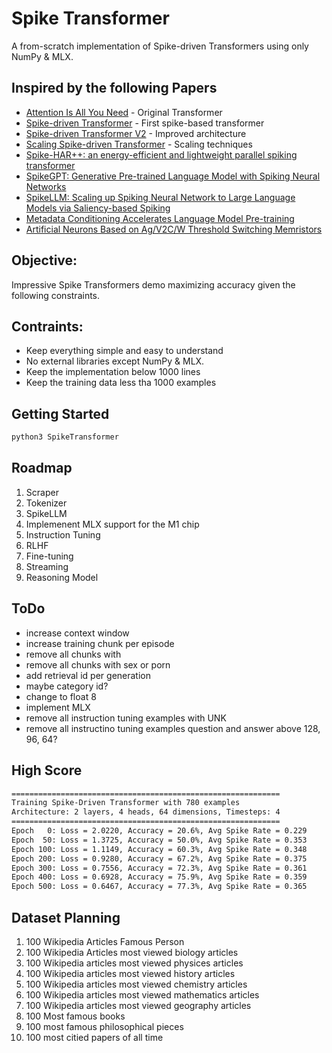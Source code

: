 # Spike Transformer

A from-scratch implementation of Spike-driven Transformers using only NumPy & MLX.

## Inspired by the following Papers

- [Attention Is All You Need](https://arxiv.org/pdf/1706.03762) - Original Transformer
- [Spike-driven Transformer](https://arxiv.org/pdf/2307.01694) - First spike-based transformer
- [Spike-driven Transformer V2](https://arxiv.org/pdf/2404.03663) - Improved architecture
- [Scaling Spike-driven Transformer](https://arxiv.org/pdf/2411.16061v1) - Scaling techniques
- [Spike-HAR++: an energy-efficient and lightweight parallel spiking transformer](https://pmc.ncbi.nlm.nih.gov/articles/PMC11628275/pdf/fncom-18-1508297.pdf)
- [SpikeGPT: Generative Pre-trained Language Model
  with Spiking Neural Networks](https://arxiv.org/pdf/2302.13939)
- [SpikeLLM: Scaling up Spiking Neural Network to Large Language Models via Saliency-based Spiking](https://arxiv.org/pdf/2407.04752)
- [Metadata Conditioning Accelerates Language
  Model Pre-training](https://arxiv.org/pdf/2501.01956v2)
- [Artificial Neurons Based on Ag/V2C/W Threshold
  Switching Memristors](https://pmc.ncbi.nlm.nih.gov/articles/PMC8623555/pdf/nanomaterials-11-02860.pdf)

## Objective:

Impressive Spike Transformers demo maximizing accuracy given the following constraints.

## Contraints:

- Keep everything simple and easy to understand
- No external libraries except NumPy & MLX.
- Keep the implementation below 1000 lines
- Keep the training data less tha 1000 examples

## Getting Started

```bash
python3 SpikeTransformer
```

## Roadmap

1. Scraper
2. Tokenizer
3. SpikeLLM
4. Implemenent MLX support for the M1 chip
5. Instruction Tuning
6. RLHF
7. Fine-tuning
8. Streaming
9. Reasoning Model

## ToDo

- increase context window
- increase training chunk per episode
- remove all chunks with <UNK>
- remove all chunks with sex or porn
- add retrieval id per generation
- maybe category id?
- change to float 8
- implement MLX
- remove all instruction tuning examples with UNK
- remove all instructino tuning examples question and answer above 128, 96, 64?

## High Score

```bash
============================================================
Training Spike-Driven Transformer with 780 examples
Architecture: 2 layers, 4 heads, 64 dimensions, Timesteps: 4
============================================================
Epoch   0: Loss = 2.0220, Accuracy = 20.6%, Avg Spike Rate = 0.229
Epoch  50: Loss = 1.3725, Accuracy = 50.0%, Avg Spike Rate = 0.353
Epoch 100: Loss = 1.1149, Accuracy = 60.3%, Avg Spike Rate = 0.348
Epoch 200: Loss = 0.9280, Accuracy = 67.2%, Avg Spike Rate = 0.375
Epoch 300: Loss = 0.7556, Accuracy = 72.3%, Avg Spike Rate = 0.361
Epoch 400: Loss = 0.6928, Accuracy = 75.9%, Avg Spike Rate = 0.359
Epoch 500: Loss = 0.6467, Accuracy = 77.3%, Avg Spike Rate = 0.365
```

## Dataset Planning

1. 100 Wikipedia Articles Famous Person
2. 100 Wikipedia Articles most viewed biology articles
3. 100 Wikipedia articles most viewed physices articles
4. 100 Wikipedia articles most viewed history articles
5. 100 Wikipedia articles most viewed chemistry articles
6. 100 Wikipedia articles most viewed mathematics articles
7. 100 Wikipedia articles most viewed geography articles
8. 100 Most famous books
9. 100 most famous philosophical pieces
10. 100 most citied papers of all time
